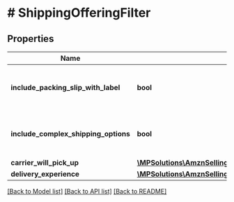 # # ShippingOfferingFilter

## Properties

Name | Type | Description | Notes
------------ | ------------- | ------------- | -------------
**include_packing_slip_with_label** | **bool** | When true, include a packing slip with the label. | [optional]
**include_complex_shipping_options** | **bool** | When true, include complex shipping options. | [optional]
**carrier_will_pick_up** | [**\MPSolutions\AmznSellingPartnerApi\Models\MerchantFulfillment\CarrierWillPickUpOption**](CarrierWillPickUpOption.md) |  | [optional]
**delivery_experience** | [**\MPSolutions\AmznSellingPartnerApi\Models\MerchantFulfillment\DeliveryExperienceOption**](DeliveryExperienceOption.md) |  | [optional]

[[Back to Model list]](../../README.md#models) [[Back to API list]](../../README.md#endpoints) [[Back to README]](../../README.md)
